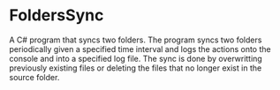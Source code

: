 # FoldersSync
A C# program that syncs two folders.
The program syncs two folders periodically given a specified time interval and logs the actions onto the console and into a specified log file. The sync is done by overwritting previously existing files or deleting the files that no longer exist in the source folder.
